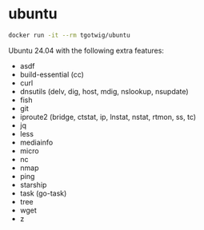 # ubuntu

```sh
docker run -it --rm tgotwig/ubuntu
```

Ubuntu 24.04 with the following extra features:

- asdf
- build-essential (cc)
- curl
- dnsutils (delv, dig, host, mdig, nslookup, nsupdate)
- fish
- git
- iproute2 (bridge, ctstat, ip, lnstat, nstat, rtmon, ss, tc)
- jq
- less
- mediainfo
- micro
- nc
- nmap
- ping
- starship
- task (go-task)
- tree
- wget
- z
